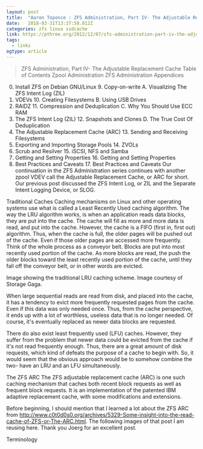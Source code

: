 ```yaml
---
layout: post 
title:  "Aaron Toponce : ZFS Administration, Part IV- The Adjustable Replacement Cache" 
date:   2018-03-31T13:37:58.812Z 
categories: zfs linux ssdcache
link: https://pthree.org/2012/12/07/zfs-administration-part-iv-the-adjustable-replacement-cache/ 
tags:
  - links
ogtype: article 
---
```


> ZFS Administration, Part IV- The Adjustable Replacement Cache
Table of Contents
Zpool Administration	ZFS Administration	Appendices
0. Install ZFS on Debian GNU/Linux	9. Copy-on-write	A. Visualizing The ZFS Intent Log (ZIL)
1. VDEVs	10. Creating Filesystems	B. Using USB Drives
2. RAIDZ	11. Compression and Deduplication	C. Why You Should Use ECC RAM
3. The ZFS Intent Log (ZIL)	12. Snapshots and Clones	D. The True Cost Of Deduplication
4. The Adjustable Replacement Cache (ARC)	13. Sending and Receiving Filesystems
5. Exporting and Importing Storage Pools	14. ZVOLs
6. Scrub and Resilver	15. iSCSI, NFS and Samba
7. Getting and Setting Properties	16. Getting and Setting Properties
8. Best Practices and Caveats	17. Best Practices and Caveats
Our continuation in the ZFS Administration series continues with another zpool VDEV call the Adjustable Replacement Cache, or ARC for short. Our previous post discussed the ZFS Intent Log, or ZIL and the Separate Intent Logging Device, or SLOG.

Traditional Caches
Caching mechanisms on Linux and other operating systems use what is called a Least Recently Used caching algorithm. The way the LRU algorithm works, is when an application reads data blocks, they are put into the cache. The cache will fill as more and more data is read, and put into the cache. However, the cache is a FIFO (first in, first out) algorithm. Thus, when the cache is full, the older pages will be pushed out of the cache. Even if those older pages are accessed more frequently. Think of the whole process as a conveyor belt. Blocks are put into most recently used portion of the cache. As more blocks are read, the push the older blocks toward the least recently used portion of the cache, until they fall off the conveyor belt, or in other words are evicted.


Image showing the traditional LRU caching scheme. Image courtesy of Storage Gaga.

When large sequential reads are read from disk, and placed into the cache, it has a tendency to evict more frequently requested pages from the cache. Even if this data was only needed once. Thus, from the cache perspective, it ends up with a lot of worthless, useless data that is no longer needed. Of course, it's eventually replaced as newer data blocks are requested.

There do also exist least frequently used (LFU) caches. However, they suffer from the problem that newer data could be evicted from the cache if it's not read frequently enough. Thus, there are a great amount of disk requests, which kind of defeats the purpose of a cache to begin with. So, it would seem that the obvious approach would be to somehow combine the two- have an LRU and an LFU simultaneously.

The ZFS ARC
The ZFS adjustable replacement cache (ARC) is one such caching mechanism that caches both recent block requests as well as frequent block requests. It is an implementation of the patented IBM adaptive replacement cache, with some modifications and extensions.

Before beginning, I should mention that I learned a lot about the ZFS ARC from http://www.c0t0d0s0.org/archives/5329-Some-insight-into-the-read-cache-of-ZFS-or-The-ARC.html. The following images of that post I am reusing here. Thank you Joerg for an excellent post.

Terminology